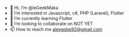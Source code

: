 - 👋 Hi, I’m @leGeekMaka
- 👀 I’m interested in Javascript, c#, PHP (Laravel), Flutter
- 🌱 I’m currently learning Flutter
- 💞️ I’m looking to collaborate on NOT YET 
- 📫 How to reach me alexgobe92@gmail.com

<!---
leGeekMaka/leGeekMaka is a ✨ special ✨ repository because its `README.md` (this file) appears on your GitHub profile.
You can click the Preview link to take a look at your changes.
--->
